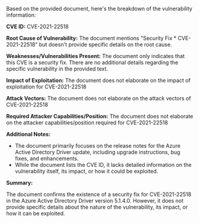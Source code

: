 Based on the provided document, here's the breakdown of the vulnerability information:

**CVE ID:** CVE-2021-22518

**Root Cause of Vulnerability:** The document mentions "Security Fix * CVE-2021-22518" but doesn't provide specific details on the root cause.

**Weaknesses/Vulnerabilities Present:** The document only indicates that this CVE is a security fix. There are no additional details regarding the specific vulnerability in the provided text.

**Impact of Exploitation:** The document does not elaborate on the impact of exploitation for CVE-2021-22518

**Attack Vectors:** The document does not elaborate on the attack vectors of CVE-2021-22518

**Required Attacker Capabilities/Position:** The document does not elaborate on the attacker capabilities/position required for CVE-2021-22518

**Additional Notes:**
- The document primarily focuses on the release notes for the Azure Active Directory Driver update, including upgrade instructions, bug fixes, and enhancements.
- While the document lists the CVE ID, it lacks detailed information on the vulnerability itself, its impact, or how it could be exploited.

**Summary:**

The document confirms the existence of a security fix for CVE-2021-22518 in the Azure Active Directory Driver version 5.1.4.0. However, it does not provide specific details about the nature of the vulnerability, its impact, or how it can be exploited.